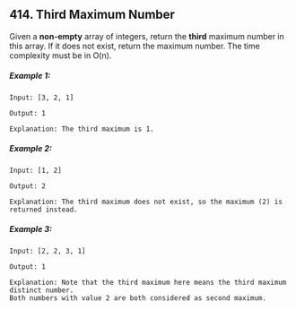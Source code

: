 ## 414. Third Maximum Number
Given a **non-empty** array of integers, return the **third** maximum number in this array. If it does not exist, return the maximum number. The time complexity must be in O(n).

##### Example 1:
```
Input: [3, 2, 1]

Output: 1

Explanation: The third maximum is 1.
```
##### Example 2:
```
Input: [1, 2]

Output: 2

Explanation: The third maximum does not exist, so the maximum (2) is returned instead.
```
##### Example 3:
```
Input: [2, 2, 3, 1]

Output: 1

Explanation: Note that the third maximum here means the third maximum distinct number.
Both numbers with value 2 are both considered as second maximum.
```
